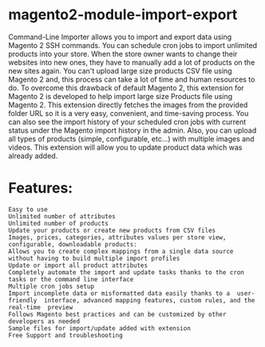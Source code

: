 # magento2-module-import-export
Command-Line Importer allows you to import and export data using Magento 2 SSH commands. You can schedule cron jobs to import unlimited products into your store. When the store owner wants to change their websites into new ones, they have to manually add a lot of products on the new sites again. You can't upload large size products CSV file using Magento 2 and, this process can take a lot of time and human resources to do. To overcome this drawback of default Magento 2, this extension for Magento 2 is developed to help import large size Products file using Magento 2.  This extension directly fetches the images from the provided folder URL so it is a very easy, convenient, and time-saving process. You can also see the import history of your scheduled cron jobs with current status under the Magento import history in the admin. Also, you can upload all types of products (simple, configurable, etc...) with multiple images and videos. This extension will allow you to update product data which was already added.

# Features:
    Easy to use
    Unlimited number of attributes
    Unlimited number of products
    Update your products or create new products from CSV files
    Images, prices, categories, attributes values per store view, configurable, downloadable products:
    Allows you to create complex mappings from a single data source without having to build multiple import profiles
    Update or import all product attributes
    Completely automate the import and update tasks thanks to the cron tasks or the command line interface
    Multiple cron jobs setup
    Import incomplete data or misformatted data easily thanks to a  user-friendly  interface, advanced mapping features, custom rules, and the real-time  preview
    Follows Magento best practices and can be customized by other developers as needed
    Sample files for import/update added with extension
    Free Support and troubleshooting
